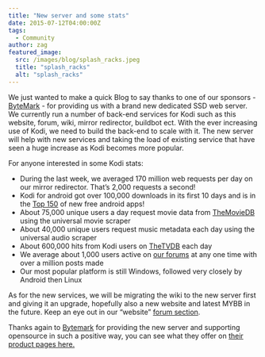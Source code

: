```yaml
---
title: "New server and some stats"
date: 2015-07-12T04:00:00Z
tags:
  - Community
author: zag
featured_image:
  src: /images/blog/splash_racks.jpeg
  title: "splash_racks"
  alt: "splash_racks"
---
```


We just wanted to make a quick Blog to say thanks to one of our sponsors - [ByteMark](https://www.bytemark.co.uk) - for providing us with a brand new dedicated SSD web server. We currently run a number of back-end services for Kodi such as this website, forum, wiki, mirror redirector, buildbot ect. With the ever increasing use of Kodi, we need to build the back-end to scale with it. The new server will help with new services and taking the load of existing service that have seen a huge increase as Kodi becomes more popular.

For anyone interested in some Kodi stats:

- During the last week, we averaged 170 million web requests per day on our mirror redirector. That’s 2,000 requests a second!
- Kodi for android got over 100,000 downloads in its first 10 days and is in the [Top 150](https://play.google.com/store/apps/collection/topselling_free) of new free android apps!
- About 75,000 unique users a day request movie data from [TheMovieDB](https://www.themoviedb.org) using the universal movie scraper
- About 40,000 unique users request music metadata each day using the universal audio scraper
- About 600,000 hits from Kodi users on [TheTVDB](https://www.thetvdb.com/) each day
- We average about 1,000 users active on [our forums](https://forum.kodi.tv/) at any one time with over a million posts made
- Our most popular platform is still Windows, followed very closely by Android then Linux

As for the new services, we will be migrating the wiki to the new server first and giving it an upgrade, hopefully also a new website and latest MYBB in the future. Keep an eye out in our “website” [forum section](https://forum.kodi.tv/forumdisplay.php?fid=35).

Thanks again to [Bytemark](https://www.bytemark.co.uk/) for providing the new server and supporting opensource in such a positive way, you can see what they offer on [their product pages here.](https://www.bytemark.co.uk/hosting/)
